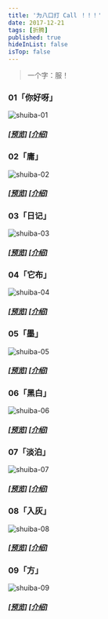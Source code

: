 ```yaml
---
title: '为八口打 Call ！！！'
date: 2017-12-21
tags: [折腾]
published: true
hideInList: false
isTop: false
---
```


>一个字：服！
### 01「你好呀」
![shuiba-01](https://lmm.elizen.me/images/2017/12/shuiba-01.jpg)
##### [[预览]](https://demo.shuiba.co/?template_prefix=01%20hello) [[介绍]](https://blog.shuiba.co/bitcron-theme-hello)

### 02「庸」 
![shuiba-02](https://lmm.elizen.me/images/2017/12/shuiba-02.jpg)
##### [[预览]](https://demo.shuiba.co/?template_prefix=02%20ordinary) [[介绍]](https://blog.shuiba.co/bitcron-theme-ordinary)

<!--more-->
### 03「日记」 
![shuiba-03](https://lmm.elizen.me/images/2017/12/shuiba-03.jpg)
##### [[预览]](https://demo.shuiba.co/?template_prefix=03%20diary) [[介绍]](https://blog.shuiba.co/bitcron-theme-diary)

### 04「它布」 
![shuiba-04](https://lmm.elizen.me/images/2017/12/shuiba-04.jpg)
##### [[预览]](https://demo.shuiba.co/?template_prefix=04%20tab) [[介绍]](https://blog.shuiba.co/bitcron-theme-tab)

### 05「墨」
![shuiba-05](https://lmm.elizen.me/images/2017/12/shuiba-05.jpg)
##### [[预览]](https://demo.shuiba.co/?template_prefix=05%20ink) [[介绍]](https://blog.shuiba.co/bitcron-theme-ink)

### 06「黑白」 
![shuiba-06](https://lmm.elizen.me/images/2017/12/shuiba-06.jpg)
##### [[预览]](https://demo.shuiba.co/?template_prefix=06%20monochrome) [[介绍]](https://blog.shuiba.co/bitcron-theme-monochrome)

### 07「淡泊」
![shuiba-07](https://lmm.elizen.me/images/2017/12/shuiba-07.jpg)
#####  [[预览]](https://demo.shuiba.co/?template_prefix=07%20light) [[介绍]](https://blog.shuiba.co/bitcron-theme-light)

### 08「入灰」
![shuiba-08](https://lmm.elizen.me/images/2017/12/shuiba-08.jpg)
#####  [[预览]](https://demo.shuiba.co/?template_prefix=08%20ingrey) [[介绍]](https://blog.shuiba.co/bitcron-theme-ingrey)

### 09「方」
![shuiba-09](https://lmm.elizen.me/images/2017/12/shuiba-09.jpg)
#####  [[预览]](https://demo.shuiba.co/?template_prefix=09%20square) [[介绍]](https://blog.shuiba.co/bitcron-theme-square)